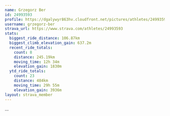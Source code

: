 ```yaml
---
name: Grzegorz Ber
id: 24993593
profile: https://dgalywyr863hv.cloudfront.net/pictures/athletes/24993593/7453165/11/large.jpg
username: grzegorz-ber
strava_url: https://www.strava.com/athletes/24993593
stats:
  biggest_ride_distance: 106.87km
  biggest_climb_elevation_gain: 637.2m
  recent_ride_totals:
    count: 8
    distance: 245.19km
    moving_time: 12h 34m
    elevation_gain: 1830m
  ytd_ride_totals:
    count: 23
    distance: 484km
    moving_time: 29h 55m
    elevation_gain: 3936m
layout: strava_member
--- 
```

...
